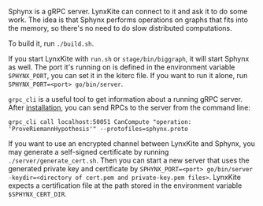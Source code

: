 Sphynx is a gRPC server. LynxKite can connect to it and ask it to do some work.
The idea is that Sphynx performs operations on graphs that fits into the memory,
so there's no need to do slow distributed computations.

To build it, run `./build.sh`.

If you start LynxKite with `run.sh` or `stage/bin/biggraph`, it will start Sphynx as well.
The port it's running on is defined in the environment variable `SPHYNX_PORT`, you can set
it in the kiterc file. If you want to run it alone, run `SPHYNX_PORT=<port> go/bin/server`.

`grpc_cli` is a useful tool to get information about a running gRPC server.
After [installation](https://github.com/grpc/grpc/blob/master/BUILDING.md),
you can send RPCs to the server from the command line:

`grpc_cli call localhost:50051 CanCompute "operation: 'ProveRiemannHypothesis'" --protofiles=sphynx.proto`

If you want to use an encrypted channel between LynxKite and Sphynx,
you may generate a self-signed certificate by running `./server/generate_cert.sh`.
Then you can start a new server that uses the generated private key and certificate by
`SPHYNX_PORT=<port> go/bin/server -keydir=<directory of cert.pem and private-key.pem files>`.
LynxKite expects a certification file at the path stored in the environment variable `$SPHYNX_CERT_DIR`.
